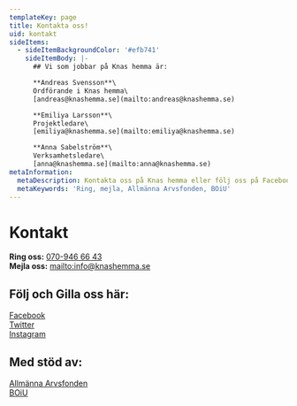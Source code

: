 ```yaml
---
templateKey: page
title: Kontakta oss!
uid: kontakt
sideItems:
  - sideItemBackgroundColor: '#efb741'
    sideItemBody: |-
      ## Vi som jobbar på Knas hemma är:

      **Andreas Svensson**\
      Ordförande i Knas hemma\
      [andreas@knashemma.se](mailto:andreas@knashemma.se)

      **Emiliya Larsson**\
      Projektledare\
      [emiliya@knashemma.se](mailto:emiliya@knashemma.se)

      **Anna Sabelström**\
      Verksamhetsledare\
      [anna@knashemma.se](mailto:anna@knashemma.se)
metaInformation:
  metaDescription: Kontakta oss på Knas hemma eller följ oss på Facebook eller Instagram.
  metaKeywords: 'Ring, mejla, Allmänna Arvsfonden, BOiU'
---
```

# Kontakt

**Ring oss:** [070-946 66 43](tel:+0709466643)\
**Mejla oss:** <mailto:info@knashemma.se>

## Följ och Gilla oss här:

[Facebook](https://www.facebook.com/knashemma)\
[Twitter](https://www.twitter.com/knashemma)\
[Instagram](https://www.instagram.com/knashemma)

## Med stöd av:

[Allmänna Arvsfonden](http://www.arvsfonden.se/)\
[BOiU](https://boiu.se/)

